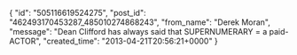  {
   "id": "505116619524275",
   "post_id": "462493170453287_485010274868243",
   "from_name": "Derek Moran",
   "message": "Dean Clifford has always said that SUPERNUMERARY = a paid-ACTOR",
   "created_time": "2013-04-21T20:56:21+0000"
 }

